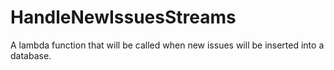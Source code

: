 # HandleNewIssuesStreams
A lambda function that will be called when new issues will be inserted into a database.
